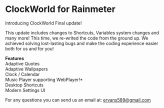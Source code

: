 # ClockWorld for Rainmeter
Introducing ClockWorld Final update!
<p> This update includes changes to Shortcuts, Variables system changes and many more!
This time, we re-writed the code from the ground up. We achieved solving lost-lasting bugs and make the coding experience easier both for us and for you! </p>

<b>Features</b><br>
Adaptive Quotes<br>
Adaptive Wallpapers<br>
Clock / Calendar<br>
Music Player supporting WebPlayer!*<br>
Desktop Shortcuts<br>
Modern Settings UI<br>

For any questions you can send us an email at: ervans589@gmail.com
